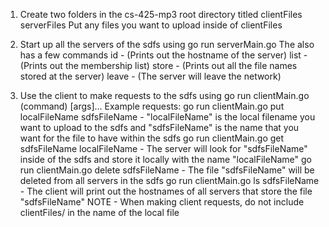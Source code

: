 1. Create two folders in the cs-425-mp3 root directory titled 
    clientFiles
    serverFiles
Put any files you want to upload inside of clientFiles

2. Start up all the servers of the sdfs using 
  go run serverMain.go
The also has a few commands
    id - (Prints out the hostname of the server)
    list - (Prints out the membership list)
    store - (Prints out all the file names stored at the server)
    leave - (The server will leave the network)

3. Use the client to make requests to the sdfs using
    go run clientMain.go (command) [args]...
Example requests:
    go run clientMain.go put localFileName sdfsFileName
        - "localFileName" is the local filename you want to upload to the sdfs and "sdfsFileName" is the name that you want for the file to have within the sdfs
    go run clientMain.go get sdfsFileName localFileName
        - The server will look for "sdfsFileName" inside of the sdfs and store it locally with the name "localFileName"
    go run clientMain.go delete sdfsFileName
        - The file "sdfsFileName" will be deleted from all servers in the sdfs
    go run clientMain.go ls sdfsFileName
        - The client will print out the hostnames of all servers that store the file "sdfsFileName"
NOTE - When making client requests, do not include clientFiles/ in the name of the local file